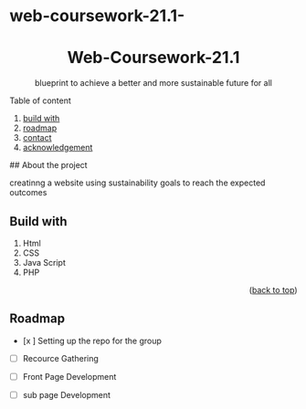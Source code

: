 # web-coursework-21.1-
<div id = "top"></div>
<h1 align = "center">Web-Coursework-21.1</h1>
<p align = "center">blueprint to achieve a better and more sustainable future for all</p>
<detils>
  <summary>Table of content</summary>
  <ol>
    <li><a href="#build with">build with</a></li>
    <li><a href="#roadmap">roadmap</a></li>
     <li><a href="#contact">contact</a></li>
     <li><a href="#acknowledgements">acknowledgement</a></li>
  </ol>
  </details>
  ## About the project
   
  <p> creatinng  a website using sustainability goals to reach the expected outcomes</p>
  
  ## Build with
  <ol>
  <li>Html</li>
  <li>CSS</li>
  <li>Java Script</li>
  <li>PHP</li>
  <My Sql</li>
  </ol>
  
 
  
  <p align = "right">(<a href="#top" >back to top</a>)</p>
 
  
   ## Roadmap
      
  - [x ] Setting up the repo for the group
  - [ ] Recource Gathering
  - [ ] Front Page Development
  - [ ] sub page Development
   
  
  
  
    
